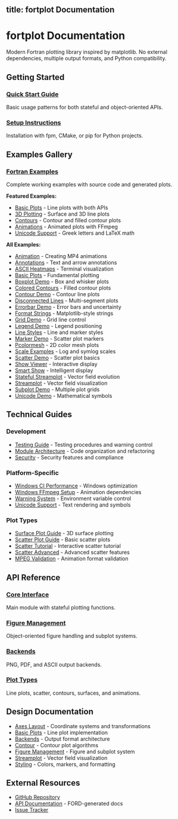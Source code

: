 title: fortplot Documentation
---

# fortplot Documentation

Modern Fortran plotting library inspired by matplotlib. No external dependencies, multiple output formats, and Python compatibility.

## Getting Started

### [Quick Start Guide](https://github.com/lazy-fortran/fortplot#usage)
Basic usage patterns for both stateful and object-oriented APIs.

### [Setup Instructions](https://github.com/lazy-fortran/fortplot#setup)
Installation with fpm, CMake, or pip for Python projects.

## Examples Gallery

### [Fortran Examples](https://github.com/lazy-fortran/fortplot/tree/main/example/fortran)
Complete working examples with source code and generated plots.

**Featured Examples:**
- [Basic Plots](https://github.com/lazy-fortran/fortplot/tree/main/example/fortran/basic_plots) - Line plots with both APIs
- [3D Plotting](https://github.com/lazy-fortran/fortplot/tree/main/example/fortran/3d_plotting) - Surface and 3D line plots
- [Contours](https://github.com/lazy-fortran/fortplot/tree/main/example/fortran/contour_demo) - Contour and filled contour plots
- [Animations](https://github.com/lazy-fortran/fortplot/tree/main/example/fortran/animation) - Animated plots with FFmpeg
- [Unicode Support](https://github.com/lazy-fortran/fortplot/tree/main/example/fortran/unicode_demo) - Greek letters and LaTeX math

**All Examples:**
- [Animation](https://github.com/lazy-fortran/fortplot/tree/main/example/fortran/animation) - Creating MP4 animations
- [Annotations](https://github.com/lazy-fortran/fortplot/tree/main/example/fortran/annotation_demo) - Text and arrow annotations
- [ASCII Heatmaps](https://github.com/lazy-fortran/fortplot/tree/main/example/fortran/ascii_heatmap) - Terminal visualization
- [Basic Plots](https://github.com/lazy-fortran/fortplot/tree/main/example/fortran/basic_plots) - Fundamental plotting
- [Boxplot Demo](https://github.com/lazy-fortran/fortplot/tree/main/example/fortran/boxplot_demo) - Box and whisker plots
- [Colored Contours](https://github.com/lazy-fortran/fortplot/tree/main/example/fortran/colored_contours) - Filled contour plots
- [Contour Demo](https://github.com/lazy-fortran/fortplot/tree/main/example/fortran/contour_demo) - Contour line plots
- [Disconnected Lines](https://github.com/lazy-fortran/fortplot/tree/main/example/fortran/disconnected_lines) - Multi-segment plots
- [Errorbar Demo](https://github.com/lazy-fortran/fortplot/tree/main/example/fortran/errorbar_demo) - Error bars and uncertainty
- [Format Strings](https://github.com/lazy-fortran/fortplot/tree/main/example/fortran/format_string_demo) - Matplotlib-style strings
- [Grid Demo](https://github.com/lazy-fortran/fortplot/tree/main/example/fortran/grid_demo) - Grid line control
- [Legend Demo](https://github.com/lazy-fortran/fortplot/tree/main/example/fortran/legend_demo) - Legend positioning
- [Line Styles](https://github.com/lazy-fortran/fortplot/tree/main/example/fortran/line_styles) - Line and marker styles
- [Marker Demo](https://github.com/lazy-fortran/fortplot/tree/main/example/fortran/marker_demo) - Scatter plot markers
- [Pcolormesh](https://github.com/lazy-fortran/fortplot/tree/main/example/fortran/pcolormesh_demo) - 2D color mesh plots
- [Scale Examples](https://github.com/lazy-fortran/fortplot/tree/main/example/fortran/scale_examples) - Log and symlog scales
- [Scatter Demo](https://github.com/lazy-fortran/fortplot/tree/main/example/fortran/scatter_demo) - Scatter plot basics
- [Show Viewer](https://github.com/lazy-fortran/fortplot/tree/main/example/fortran/show_viewer_demo) - Interactive display
- [Smart Show](https://github.com/lazy-fortran/fortplot/tree/main/example/fortran/smart_show_demo) - Intelligent display
- [Stateful Streamplot](https://github.com/lazy-fortran/fortplot/tree/main/example/fortran/stateful_streamplot) - Vector field evolution
- [Streamplot](https://github.com/lazy-fortran/fortplot/tree/main/example/fortran/streamplot_demo) - Vector field visualization
- [Subplot Demo](https://github.com/lazy-fortran/fortplot/tree/main/example/fortran/subplot_demo) - Multiple plot grids
- [Unicode Demo](https://github.com/lazy-fortran/fortplot/tree/main/example/fortran/unicode_demo) - Mathematical symbols

## Technical Guides

### Development
- [Testing Guide](testing_guide.md) - Testing procedures and warning control
- [Module Architecture](module_architecture.md) - Code organization and refactoring
- [Security](security.md) - Security features and compliance

### Platform-Specific
- [Windows CI Performance](windows_ci_performance.md) - Windows optimization
- [Windows FFmpeg Setup](windows_ffmpeg_setup.md) - Animation dependencies
- [Warning System](warning_system.md) - Environment variable control
- [Unicode Support](unicode_support.md) - Text rendering and symbols

### Plot Types
- [Surface Plot Guide](surface_plot_guide.md) - 3D surface plotting
- [Scatter Plot Guide](scatter_plot_guide.md) - Basic scatter plots  
- [Scatter Tutorial](scatter_tutorial.md) - Interactive scatter tutorial
- [Scatter Advanced](scatter_advanced.md) - Advanced scatter features
- [MPEG Validation](mpeg_validation.md) - Animation format validation

## API Reference

### [Core Interface](https://github.com/lazy-fortran/fortplot/blob/main/src/fortplot.f90)
Main module with stateful plotting functions.

### [Figure Management](design/figure_management.md)
Object-oriented figure handling and subplot systems.

### [Backends](design/backends.md)
PNG, PDF, and ASCII output backends.

### [Plot Types](design/basic_plots.md)
Line plots, scatter, contours, surfaces, and animations.

## Design Documentation

- [Axes Layout](design/axes_layout.md) - Coordinate systems and transformations
- [Basic Plots](design/basic_plots.md) - Line plot implementation
- [Backends](design/backends.md) - Output format architecture  
- [Contour](design/contour.md) - Contour plot algorithms
- [Figure Management](design/figure_management.md) - Figure and subplot system
- [Streamplot](design/streamplot.md) - Vector field visualization
- [Styling](design/styling.md) - Colors, markers, and formatting

## External Resources

- [GitHub Repository](https://github.com/lazy-fortran/fortplot)
- [API Documentation](https://lazy-fortran.github.io/fortplot/) - FORD-generated docs
- [Issue Tracker](https://github.com/lazy-fortran/fortplot/issues)
